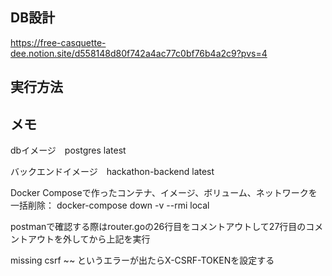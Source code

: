 <!-- ## 基本実行方法
```sh
docker compose build

//docker compose run --rm backend sh

//go mod tidy 

docker compose up 
``` -->

## DB設計
https://free-casquette-dee.notion.site/d558148d80f742a4ac77c0bf76b4a2c9?pvs=4


## 実行方法
<!--
```sh
.env.dev:

PORT=8080
POSTGRES_USER=
POSTGRES_PW=
POSTGRES_DB=
POSTGRES_PORT=5432
POSTGRES_HOST=db
SECRET=
GO_ENV=dev
API_DOMAIN=
```

.env.devをbackendディレクトリ直下に配置した後に以下を実行

```sh
docker compose build

docker compose up

docker compose run --rm backend sh

go run src/migrate/migrate.go

go run src/main.go

```
-->


## メモ
dbイメージ　postgres latest 

バックエンドイメージ　hackathon-backend latest

Docker Composeで作ったコンテナ、イメージ、ボリューム、ネットワークを一括削除：
docker-compose down -v --rmi local

postmanで確認する際はrouter.goの26行目をコメントアウトして27行目のコメントアウトを外してから上記を実行

missing csrf ~~ というエラーが出たらX-CSRF-TOKENを設定する
